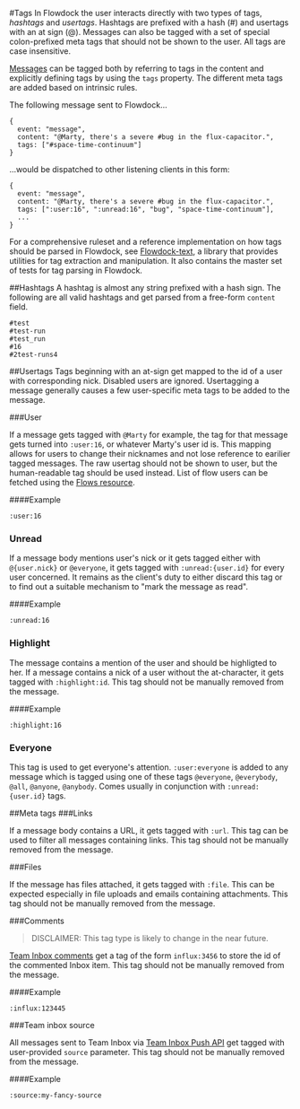 #Tags
In Flowdock the user interacts directly with two types of tags, *hashtags* and *usertags*. Hashtags are prefixed with a hash (#) and usertags with an at sign (@). Messages can also be tagged with a set of special colon-prefixed meta tags that should not be shown to the user. All tags are case insensitive.

[Messages](messages) can be tagged both by referring to tags in the content and explicitly defining tags by using the `tags` property. The different meta tags are added based on intrinsic rules.

The following message sent to Flowdock...

```
{
  event: "message",
  content: "@Marty, there's a severe #bug in the flux-capacitor.",
  tags: ["#space-time-continuum"]
}
```

...would be dispatched to other listening clients in this form:

```
{
  event: "message",
  content: "@Marty, there's a severe #bug in the flux-capacitor.",
  tags: [":user:16", ":unread:16", "bug", "space-time-continuum"],
  ...
}
```

For a comprehensive ruleset and a reference implementation on how tags should be parsed in Flowdock, see [Flowdock-text](https://www.github.com/flowdock/flowdock-text), a library that provides utilities for tag extraction and manipulation. It also contains the master set of tests for tag parsing in Flowdock.

##Hashtags
A hashtag is almost any string prefixed with a hash sign. The following are all valid hashtags and get parsed from a free-form `content` field. 

```
#test
#test-run
#test_run
#16
#2test-runs4
```

##Usertags
Tags beginning with an at-sign get mapped to the id of a user with corresponding nick. Disabled users are ignored. Usertagging a message generally causes a few user-specific meta tags to be added to the message.

###User

If a message gets tagged with `@Marty` for example, the tag for that message gets turned into `:user:16`, or whatever Marty's user id is. This mapping allows for users to change their nicknames and not lose reference to earilier tagged messages. The raw usertag should not be shown to user, but the human-readable tag should be used instead. List of flow users can be fetched using the [Flows resource](Flows).

####Example

```
:user:16
```
### Unread

If a message body mentions user's nick or it gets tagged either with `@{user.nick}` or `@everyone`, it gets tagged with `:unread:{user.id}` for every user concerned. It remains as the client's duty to either discard this tag or to find out a suitable mechanism to "mark the message as read".

####Example

```
:unread:16
```

### Highlight

The message contains a mention of the user and should be highligted to her. If a message contains a nick of a user without the at-character, it gets tagged with `:highlight:id`. This tag should not be manually removed from the message.

####Example

```
:highlight:16
```

### Everyone

This tag is used to get everyone's attention. `:user:everyone` is added to any message which is tagged using one of these tags `@everyone`, `@everybody`, `@all`, `@anyone`, `@anybody`. Comes usually in conjunction with `:unread:{user.id}` tags.

##Meta tags
###Links

If a message body contains a URL, it gets tagged with `:url`. This tag can be used to filter all messages containing links. This tag should not be manually removed from the message.


###Files

If the message has files attached, it gets tagged with `:file`. This can be expected especially in file uploads and emails containing attachments. This tag should not be manually removed from the message.

###Comments
> DISCLAIMER: This tag type is likely to change in the near future.

[Team Inbox comments](Message-Types) get a tag of the form `influx:3456` to store the id of the commented Inbox item. This tag should not be manually removed from the message.

####Example

```
:influx:123445
```


###Team inbox source

All messages sent to Team Inbox via [Team Inbox Push API](Team-Inbox) get tagged with user-provided `source` parameter. This tag should not be manually removed from the message.

####Example

```
:source:my-fancy-source
```


